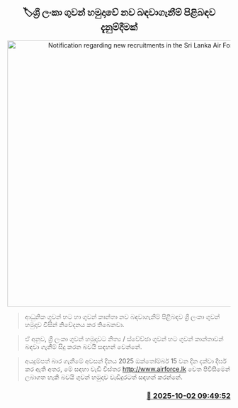 <p align='center'><b><h2 align='center' title='Notification regarding new recruitments in the Sri Lanka Air Force'>🏷ශ්‍රී ලංකා ගුවන් හමුදාවේ නව බඳවාගැනීම් පිළිබඳව දැනුම්දීමක්</h2></b></p>
<p align='center'><img src='https://helakuru.sgp1.cdn.digitaloceanspaces.com/esana/images/lib/air-foce.jpg' width='600' alt='Notification regarding new recruitments in the Sri Lanka Air Force'></p>

> ආධුනික ගුවන් භට හා ගුවන් කාන්තා නව බඳවාගැනීම් පිළිබඳව ශ්‍රී ලංකා ගුවන් හමුදාව විසින් නිවේදනය කර තිබෙනවා.

> ඒ අනුව, ශ්‍රී ලංකා ගුවන් හමුදාවට නිත්‍ය / ස්වේච්ඡා ගුවන් භට ගුවන් කාන්තාවන් බඳවා ගැනීම් සිදු කරන බවයි සඳහන් වෙන්නේ.

> අයදුම්පත් බාර ගැනීමේ අවසන් දිනය 2025 ඔක්තෝම්බර් 15 වන දින දක්වා දීර්ඝ කර ඇති අතර, මේ සඳහා වැඩි විස්තර <a href='http://www.airforce.lk'>http://www.airforce.lk</a> වෙත පිවිසීමෙන් ලබාගත හැකි බවයි ගුවන් හමුදාව වැඩිදුරටත් සඳහන් කරන්නේ.



<h3 align='right'><a href='https://www.helakuru.lk/esana/p/114158/'>📅 2025-10-02 09:49:52</a></h3>
